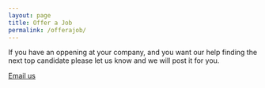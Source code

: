 ```yaml
---
layout: page
title: Offer a Job
permalink: /offerajob/
---
```


If you have an oppening at your company, and you want our help finding the next top candidate please let us know and we will post it for you. 

<a href="mailto:pc@coffeestain.io">Email us</a>


